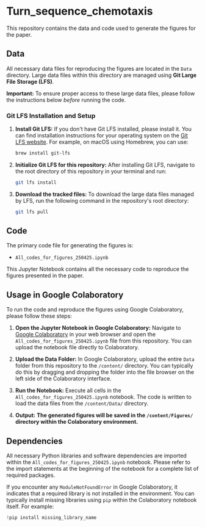 # Turn_sequence_chemotaxis

This repository contains the data and code used to generate the figures for the paper.

## Data

All necessary data files for reproducing the figures are located in the `Data` directory. Large data files within this directory are managed using **Git Large File Storage (LFS)**.

**Important:** To ensure proper access to these large data files, please follow the instructions below *before* running the code.

### Git LFS Installation and Setup

1.  **Install Git LFS:**
    If you don't have Git LFS installed, please install it. You can find installation instructions for your operating system on the [Git LFS website](https://git-lfs.com/). For example, on macOS using Homebrew, you can use:
    ```bash
    brew install git-lfs
    ```

2.  **Initialize Git LFS for this repository:**
    After installing Git LFS, navigate to the root directory of this repository in your terminal and run:
    ```bash
    git lfs install
    ```

3.  **Download the tracked files:**
    To download the large data files managed by LFS, run the following command in the repository's root directory:
    ```bash
    git lfs pull
    ```

## Code

The primary code file for generating the figures is:

-   `All_codes_for_figures_250425.ipynb`

This Jupyter Notebook contains all the necessary code to reproduce the figures presented in the paper.

## Usage in Google Colaboratory

To run the code and reproduce the figures using Google Colaboratory, please follow these steps:

1.  **Open the Jupyter Notebook in Google Colaboratory:**
    Navigate to [Google Colaboratory](https://colab.research.google.com/) in your web browser and open the `All_codes_for_figures_250425.ipynb` file from this repository. You can upload the notebook file directly to Colaboratory.

2.  **Upload the Data Folder:**
    In Google Colaboratory, upload the entire `Data` folder from this repository to the `/content/` directory. You can typically do this by dragging and dropping the folder into the file browser on the left side of the Colaboratory interface.

3.  **Run the Notebook:**
    Execute all cells in the `All_codes_for_figures_250425.ipynb` notebook. The code is written to load the data files from the `/content/Data/` directory.

4.  **Output:**
    **The generated figures will be saved in the `/content/Figures/` directory within the Colaboratory environment.**


## Dependencies

All necessary Python libraries and software dependencies are imported within the `All_codes_for_figures_250425.ipynb` notebook. Please refer to the import statements at the beginning of the notebook for a complete list of required packages.

If you encounter any `ModuleNotFoundError` in Google Colaboratory, it indicates that a required library is not installed in the environment. You can typically install missing libraries using `pip` within the Colaboratory notebook itself. For example:

```python
!pip install missing_library_name
